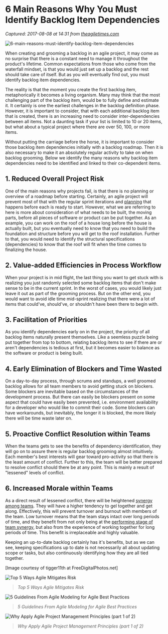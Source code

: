 # 6 Main Reasons Why You Must Identify Backlog Item Dependencies

_Captured: 2017-08-08 at 14:31 from [theagiletimes.com](http://theagiletimes.com/6-main-reasons-must-identify-backlog-item-dependencies/)_

![6-main-reasons-must-identify-backlog-item-dependencies](https://i0.wp.com/theagiletimes.com/wp-content/uploads/2016/04/ID-100308927.jpg?w=400)

When creating and grooming a backlog in an agile project, it may come as no surprise that there is a constant need to manage it throughout the product's lifetime. Common expectations from those who come from the waterfall mindset, is that you would just set up a backlog and the rest should take care of itself. But as you will eventually find out, you must identify backlog item dependencies.

The reality is that the moment you create the first backlog item, metaphorically it becomes a living organism. Many may think that the most challenging part of the backlog item, would be to fully define and estimate it. It certainly is one the earliest challenges in the backlog definition phase. However, it is important to consider, that with each additional backlog item that is created, there is an increasing need to consider inter-dependencies between all items. Not a daunting task if your list is limited to 10 or 20 items, but what about a typical project where there are over 50, 100, or more items.

Without putting the carriage before the horse, it is important to consider those backlog item dependencies initially with a backlog roadmap. Then it is also necessary to make it an absolutely regular activity to take on when backlog grooming. Below we identify the many reasons why backlog item dependencies need to be identified and linked to their co-dependent items.

## 1\. Reduced Overall Project Risk

One of the main reasons why projects fail, is that there is no planning or overview of a roadmap before starting. Certainly, an agile project will prevent most of that with the regular sprint iterations and [planning](http://theagiletimes.com/why-agile-planning-is-time-well-invested/) that happens before each is ready to start. However, what we are referring to here is more about consideration of what needs to be built, the moving parts, before all pieces of software or product can be put together. As an example, you can work on the roof of a house long before the house is actually built, but you eventually need to know that you need to build the foundation and structure before you will get to the roof installation. Further to that, you would need to identify the structural specifications (dependencies) to know that the roof will fit when the time comes to finalizing the house.

## 2\. Value-added Efficiencies in Process Workflow

When your project is in mid flight, the last thing you want to get stuck with is realizing you just randomly selected some backlog items that don't make sense to be in the current sprint. In the worst of cases, you would likely just leave it out as part of the grooming process. But on the other end, you would want to avoid idle time mid-sprint realizing that there were a lot of items that could've, should've, or shouldn't have been there to begin with.

## 3\. Facilitation of Priorities

As you identify dependencies early on in the project, the priority of all backlog items naturally present themselves. Like a seemless puzzle being put together from top to bottom, relating backlog items to see if there are or aren't dependencies is tedious at first, but it becomes easier to balance as the software or product is being built.

## 4\. Early Elimination of Blockers and Time Wasted

On a day-to-day process, through scrums and standups, a well groomed backlog allows for all team members to avoid getting stuck on blockers. Some blockers are inevitable based on the circumstances of the development process. But there can easily be blockers present on some aspect that could have easily been prevented, i.e. environment availability for a developer who would like to commit their code. Some blockers can have workarounds, but inevitably, the longer it is blocked, the more likely there will be time waste later on.

## 5\. Proactive Conflict Resolution within Teams

When the teams gets to see the benefits of dependency identification, they will go on to assure there is regular backlog grooming almost intuitively. Each member's best interests will gear toward pro-activity so that there is the least amount of conflict. Further to this, the team will be better prepared to resolve conflict should there be at any point. This is mainly a result of "lessened" levels of conflict.

## 6\. Increased Morale within Teams

As a direct result of lessened conflict, there will be heightened [synergy among teams](http://theagiletimes.com/5-healthy-workplace-habits-by-using-the-scrum-process-model/). They will have a higher tendency to gel together and get along. Effectively, this will prevent turnover and burnout with members of the team. Low turnover means that the team stays intact over long periods of time, and they benefit from not only being at the [performing stage of team synergy](http://theagiletimes.com/recognize-team-synergy-agile-teams/), but also from the experience of working together for long periods of time. This benefit is irreplaceable and highly valuable.

Keeping an up-to-date backlog certainly has it's benefits, but as we can see, keeping specifications up to date is not necessarily all about updating scope or tasks, but also continuously identifying how they are all tied together.

[Image courtesy of tigger11th at FreeDigitalPhotos.net]

![Top 5 Ways Agile Mitigates Risk](https://i2.wp.com/theagiletimes.com/wp-content/uploads/2015/06/ID-10030159-150x150.jpg?resize=350%2C200)

> _Top 5 Ways Agile Mitigates Risk_

![5 Guidelines From Agile Modeling for Agile Best Practices](https://i1.wp.com/theagiletimes.com/wp-content/uploads/2016/01/ID-100313999-300x225.jpg?resize=350%2C200)

> _5 Guidelines From Agile Modeling for Agile Best Practices_

![Why Apply Agile Project Management Principles \(part 1 of 2\)](https://i1.wp.com/theagiletimes.com/wp-content/uploads/2015/08/ID-100271242.jpg?resize=350%2C200)

> _Why Apply Agile Project Management Principles (part 1 of 2)_

